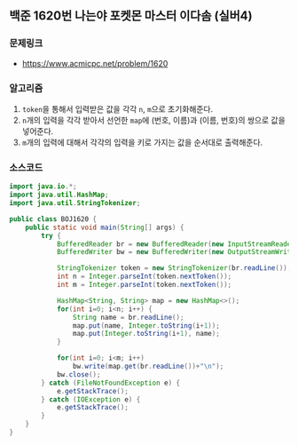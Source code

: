 ## 백준 1620번 나는야 포켓몬 마스터 이다솜 (실버4)

### 문제링크
- https://www.acmicpc.net/problem/1620

### 알고리즘
1. `token`을 통해서 입력받은 값을 각각 `n`, `m`으로 초기화해준다.
2. `n`개의 입력을 각각 받아서 선언한 `map`에 (번호, 이름)과 (이름, 번호)의 쌍으로 값을 넣어준다.
3. `m`개의 입력에 대해서 각각의 입력을 키로 가지는 값을 순서대로 출력해준다.

### 소스코드
```java
import java.io.*;
import java.util.HashMap;
import java.util.StringTokenizer;

public class BOJ1620 {
    public static void main(String[] args) {
        try {
            BufferedReader br = new BufferedReader(new InputStreamReader(System.in));
            BufferedWriter bw = new BufferedWriter(new OutputStreamWriter(System.out));

            StringTokenizer token = new StringTokenizer(br.readLine());
            int n = Integer.parseInt(token.nextToken());
            int m = Integer.parseInt(token.nextToken());

            HashMap<String, String> map = new HashMap<>();
            for(int i=0; i<n; i++) {
                String name = br.readLine();
                map.put(name, Integer.toString(i+1));
                map.put(Integer.toString(i+1), name);
            }

            for(int i=0; i<m; i++)
                bw.write(map.get(br.readLine())+"\n");
            bw.close();
        } catch (FileNotFoundException e) {
            e.getStackTrace();
        } catch (IOException e) {
            e.getStackTrace();
        }
    }
}
```